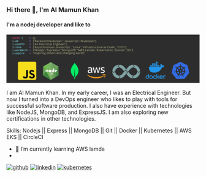 ### Hi there 👋, I'm Al Mamun Khan
#### I'm a nodej developer and like to 
![I'm backend developer with extensive knowledge in Devops](https://github.com/almamunkhan09/almamunkhan09/blob/main/profileGithub.png)

I am Al Mamun Khan. In my early career, I was an Electrical Engineer. But now I turned into a DevOps engineer who likes to play with tools for successful software production. I also have experience with technologies like NodeJS, MongoDB, and ExpressJS. I am also exploring new certifications in other technologies.

Skills: Nodejs || Express || MongoDB || Git || Docker || Kubernetes || AWS EKS || CircleCI 


- 🌱 I’m currently learning AWS lamda 
-  

[<img src='https://cdn.jsdelivr.net/npm/simple-icons@3.0.1/icons/github.svg' alt='github' height='40'>](https://github.com/almamunkhan09)  [<img src='https://cdn.jsdelivr.net/npm/simple-icons@3.0.1/icons/linkedin.svg' alt='linkedin' height='40'>](https://www.linkedin.com/in/al-mamun-khan/) [<img src='https://cdn.jsdelivr.net/npm/simple-icons@3.0.1/icons/kubernetes.svg' alt='kubernetes' height='40'>]()  


